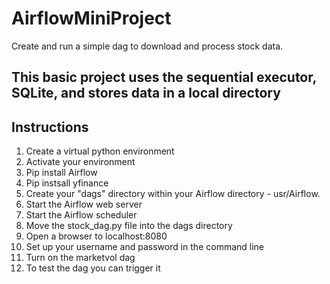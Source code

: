 # AirflowMiniProject
Create and run a simple dag to download and process stock data.

This basic project uses the sequential executor, SQLite, and stores data in a local directory
<br/>
---------
## Instructions

1. Create a virtual python environment
2. Activate your environment
3. Pip install Airflow
4. Pip instsall yfinance
5. Create your "dags" directory within your Airflow directory - usr/Airflow.
6. Start the Airflow web server
7. Start the Airflow scheduler
8. Move the stock_dag.py file into the dags directory
9. Open a browser to localhost:8080
10. Set up your username and password in the command line
11. Turn on the marketvol dag
12. To test the dag you can trigger it
